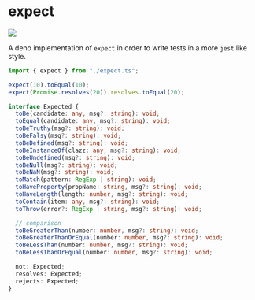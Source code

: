 # expect

[![][ghw badge]][ghw link]

A deno implementation of `expect` in order to write tests in a more `jest` like style.

```typescript
import { expect } from "./expect.ts";

expect(10).toEqual(10);
expect(Promise.resolves(20)).resolves.toEqual(20);
```

```typescript
interface Expected {
  toBe(candidate: any, msg?: string): void;
  toEqual(candidate: any, msg?: string): void;
  toBeTruthy(msg?: string): void;
  toBeFalsy(msg?: string): void;
  toBeDefined(msg?: string): void;
  toBeInstanceOf(clazz: any, msg?: string): void;
  toBeUndefined(msg?: string): void;
  toBeNull(msg?: string): void;
  toBeNaN(msg?: string): void;
  toMatch(pattern: RegExp | string): void;
  toHaveProperty(propName: string, msg?: string): void;
  toHaveLength(length: number, msg?: string): void;
  toContain(item: any, msg?: string): void;
  toThrow(error?: RegExp | string, msg?: string): void;

  // comparison
  toBeGreaterThan(number: number, msg?: string): void;
  toBeGreaterThanOrEqual(number: number, msg?: string): void;
  toBeLessThan(number: number, msg?: string): void;
  toBeLessThanOrEqual(number: number, msg?: string): void;

  not: Expected;
  resolves: Expected;
  rejects: Expected;
}
```

[ghw badge]: https://img.shields.io/github/workflow/status/allain/expect/ci
[ghw link]: https://github.com/allain/expect/actions?query=workflow%3Aci
